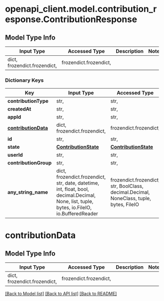 # openapi_client.model.contribution_response.ContributionResponse

## Model Type Info
Input Type | Accessed Type | Description | Notes
------------ | ------------- | ------------- | -------------
dict, frozendict.frozendict,  | frozendict.frozendict,  |  | 

### Dictionary Keys
Key | Input Type | Accessed Type | Description | Notes
------------ | ------------- | ------------- | ------------- | -------------
**contributionType** | str,  | str,  |  | 
**createdAt** | str,  | str,  |  | 
**appId** | str,  | str,  |  | 
**[contributionData](#contributionData)** | dict, frozendict.frozendict,  | frozendict.frozendict,  |  | 
**id** | str,  | str,  |  | 
**state** | [**ContributionState**](ContributionState.md) | [**ContributionState**](ContributionState.md) |  | 
**userId** | str,  | str,  |  | 
**contributionGroup** | str,  | str,  |  | [optional] 
**any_string_name** | dict, frozendict.frozendict, str, date, datetime, int, float, bool, decimal.Decimal, None, list, tuple, bytes, io.FileIO, io.BufferedReader | frozendict.frozendict, str, BoolClass, decimal.Decimal, NoneClass, tuple, bytes, FileIO | any string name can be used but the value must be the correct type | [optional]

# contributionData

## Model Type Info
Input Type | Accessed Type | Description | Notes
------------ | ------------- | ------------- | -------------
dict, frozendict.frozendict,  | frozendict.frozendict,  |  | 

[[Back to Model list]](../../README.md#documentation-for-models) [[Back to API list]](../../README.md#documentation-for-api-endpoints) [[Back to README]](../../README.md)

